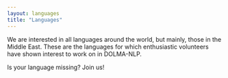 ```yaml
---
layout: languages
title: "Languages"
---
```


We are interested in all languages around the world, but mainly, those in the Middle East. These are the languages for which enthusiastic volunteers have shown interest to work on in DOLMA-NLP. 

Is your language missing? Join us!